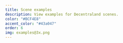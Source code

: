 ```yaml
---
title: Scene examples
description: View examples for Decentraland scenes.
color: "#BCF4E8"
accent_color: "#43a047"
order: 6
img: examples@3x.png
---
```


